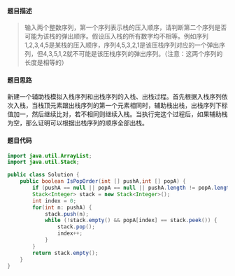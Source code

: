 #### **题目描述**

> 输入两个整数序列，第一个序列表示栈的压入顺序，请判断第二个序列是否可能为该栈的弹出顺序。假设压入栈的所有数字均不相等。例如序列1,2,3,4,5是某栈的压入顺序，序列4,5,3,2,1是该压栈序列对应的一个弹出序列，但4,3,5,1,2就不可能是该压栈序列的弹出序列。（注意：这两个序列的长度是相等的）

#### **题目思路**

新建一个辅助栈模拟入栈序列和出栈序列的入栈、出栈过程。首先根据入栈序列依次入栈，当栈顶元素跟出栈序列的第一个元素相同时，辅助栈出栈，出栈序列下标值加一，然后继续比对，若不相同则继续入栈。当执行完这个过程后，如果辅助栈为空，那么证明可以根据出栈序列的顺序全部出栈。

#### 题目代码

```java
import java.util.ArrayList;
import java.util.Stack;

public class Solution {
    public boolean IsPopOrder(int [] pushA,int [] popA) {
        if (pushA == null || popA == null || pushA.length != popA.length) return false;
        Stack<Integer> stack = new Stack<Integer>();
        int index = 0;
        for(int n: pushA) {
            stack.push(n);
            while (!stack.empty() && popA[index] == stack.peek()) {
                stack.pop();
                index++;
            }
        }
        return stack.empty();
    }
}
```

